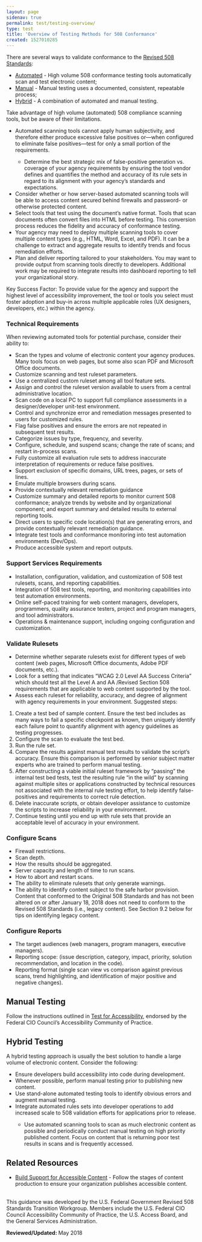 ```yaml
---
layout: page
sidenav: true
permalink: test/testing-overview/
type: test
title: 'Overview of Testing Methods for 508 Conformance'
created: 1527010285
---
```


There are several ways to validate conformance to the   [Revised 508 Standards][1]:

  * [Automated][2] - High volume 508 conformance testing tools automatically scan and test electronic content;
  * [Manual][3] - Manual testing uses a documented, consistent, repeatable process;
  * [Hybrid][4] - A combination of automated and manual testing.

<div id="Automated">
<p>Take advantage of high volume (automated) 508 compliance scanning tools, but be aware of their limitations.</p>


<ul role="list">
<li role="listitem">Automated scanning tools cannot apply human subjectivity, and therefore either produce excessive false positives or&mdash;when configured to eliminate false positives&mdash;test for only a small portion of the requirements.</li>
<ul role="list">
<li role="listitem">Determine the best strategic mix of false-positive generation vs. coverage of your agency requirements by ensuring the tool vendor defines and quantifies the method and accuracy of its rule sets in regard to its alignment with your agency&rsquo;s standards and expectations.</li>
</ul>
<li role="listitem">Consider whether or how server-based automated scanning tools will be able to access content secured behind firewalls and password- or otherwise protected content.</li>
<li role="listitem">Select tools that test using the document&rsquo;s native format. Tools that scan documents often convert files into HTML before testing. This conversion process reduces the fidelity and accuracy of conformance testing.</li>
<li role="listitem">Your agency may need to deploy multiple scanning tools to cover multiple content types (e.g., HTML, Word, Excel, and PDF). It can be a challenge to extract and aggregate results to identify trends and focus remediation efforts.</li>
<li role="listitem">Plan and deliver reporting tailored to your stakeholders. You may want to provide output from scanning tools directly to developers. Additional work may be required to integrate results into dashboard reporting to tell your organizational story.</li>
</ul>



<p>Key Success Factor: To provide value for the agency and support the highest level of accessibility improvement, the tool or tools you select must foster adoption and buy-in across multiple applicable roles (UX designers, developers, etc.) within the agency.</p>
<h3>Technical Requirements</h3>
<p>When reviewing automated tools for potential purchase, consider their ability to:</p>
<ul>
<li>Scan the types and volume of electronic content your agency produces. Many tools focus on web pages, but some also scan PDF and Microsoft Office documents.</li>
<li>Customize scanning and test ruleset parameters.</li>
<li>Use a centralized custom ruleset among all tool feature sets.</li>
<li>Assign and control the ruleset version available to users from a central administrative location.</li>
<li>Scan code on a local PC to support full compliance assessments in a designer/developer unit-test environment.</li>
<li>Control and synchronize error and remediation messages presented to users for customized rules.</li>
<li>Flag false positives and ensure the errors are not repeated in subsequent test results.</li>
<li>Categorize issues by type, frequency, and severity.</li>
<li>Configure, schedule, and suspend scans; change the rate of scans; and restart in-process scans.</li>
<li>Fully customize all evaluation rule sets to address inaccurate interpretation of requirements or reduce false positives.</li>
<li>Support exclusion of specific domains, URL trees, pages, or sets of lines.</li>
<li>Emulate multiple browsers during scans.</li>
<li>Provide contextually relevant remediation guidance</li>
<li>Customize summary and detailed reports to monitor current 508 conformance; analyze trends by website and by organizational component; and export summary and detailed results to external reporting tools.</li>
<li>Direct users to specific code location(s) that are generating errors, and provide contextually relevant remediation guidance.</li>
<li>Integrate test tools and conformance monitoring into test automation environments (Dev/Ops).</li>
<li>Produce accessible system and report outputs.</li>
</ul>
<h3>Support Services Requirements</h3>
<ul>
<li>Installation, configuration, validation, and customization of 508 test rulesets, scans, and reporting capabilities.</li>
<li>Integration of 508 test tools, reporting, and monitoring capabilities into test automation environments.</li>
<li>Online self-paced training for web content managers, developers, programmers, quality assurance testers, project and program managers, and tool administrators.</li>
<li>Operations &amp; maintenance support, including ongoing configuration and customization.</li>
</ul>
<h3>Validate Rulesets</h3>
<ul>
<li>Determine whether separate rulesets exist for different types of web content (web pages, Microsoft Office documents, Adobe PDF documents, etc.).</li>
<li>Look for a setting that indicates &ldquo;WCAG 2.0 Level AA Success Criteria&rdquo; which should test all the Level A and AA /Revised Section 508 requirements that are applicable to web content supported by the tool.</li>
<li>Assess each ruleset for reliability, accuracy, and degree of alignment with agency requirements in your environment. Suggested steps:</li>
</ul>
<ol type="1">
<li>Create a test bed of sample content. Ensure the test bed includes as many ways to fail a specific checkpoint as known, then uniquely identify each failure point to quantify alignment with agency guidelines as testing progresses.</li>
<li>Configure the scan to evaluate the test bed.</li>
<li>Run the rule set.</li>
<li>Compare the results against manual test results to validate the script&rsquo;s accuracy. Ensure this comparison is performed by senior subject matter experts who are trained to perform manual testing.</li>
<li>After constructing a viable initial ruleset framework by &ldquo;passing&rdquo; the internal test bed tests, test the resulting rule &ldquo;in the wild&rdquo; by scanning against multiple sites or applications constructed by technical resources not associated with the internal rule testing effort, to help identify false-positives and requirements to correct rule detection.</li>
<li>Delete inaccurate scripts, or obtain developer assistance to customize the scripts to increase reliability in your environment.</li>
<li>Continue testing until you end up with rule sets that provide an acceptable level of accuracy in your environment.</li>
</ol>
<h3>Configure Scans</h3>
<ul>
<li>Firewall restrictions.</li>
<li>Scan depth.</li>
<li>How the results should be aggregated.</li>
<li>Server capacity and length of time to run scans.</li>
<li>How to abort and restart scans.</li>
<li>The ability to eliminate rulesets that only generate warnings.</li>
<li>The ability to identify content subject to the safe harbor provision. Content that conformed to the Original 508 Standards and has not been altered on or after January 18, 2018 does not need to conform to the Revised 508 Standards (i.e., legacy content). See Section 9.2 below for tips on identifying legacy content.</li>
</ul>
<h3>Configure Reports</h3>
<ul>
<li>The target audiences (web managers, program managers, executive managers).</li>
<li>Reporting scope: (issue description, category, impact, priority, solution recommendation, and location in the code).</li>
<li>Reporting format (single scan view vs comparison against previous scans, trend highlighting, and identification of major positive and negative changes).</li>
</ul>
</div>
<div id="Manual">
<h2>Manual Testing</h2>
<p>Follow the instructions outlined in <a href="/test"> Test for Accessibility</a>, endorsed by the Federal CIO Council&rsquo;s Accessibility Community of Practice.</p>
</div>
<div id="Hybrid">
<h2>Hybrid Testing</h2>
<p>A hybrid testing approach is usually the best solution to handle a large volume of electronic content. Consider the following:</p>


<ul role="list">
<li role="listitem">Ensure developers build accessibility into code during development.</li>
<li role="listitem">Whenever possible, perform manual testing prior to publishing new content.</li>
<li role="listitem">Use stand-alone automated testing tools to identify obvious errors and augment manual testing.</li>
<li role="listitem">Integrate automated rules sets into developer operations to add increased scale to 508 validation efforts for applications prior to release.</li>
<ul role="list">
<li role="listitem">Use automated scanning tools to scan as much electronic content as possible and periodically conduct manual testing on high priority published content. Focus on content that is returning poor test results in scans and is frequently accessed.</li>
  </ul>
  </ul>
  
  
</div>
<h2>Related Resources</h2>
<ul>
<li><a href="/manage/support-accessible-content">Build Support for Accessible Content</a> - Follow the stages of content production to ensure your organization publishes accessible content.</li>
</ul>
<p><br />This guidance was developed by the U.S. Federal Government Revised 508 Standards Transition Workgroup. Members include the U.S. Federal CIO Council Accessibility Community of Practice, the U.S. Access Board, and the General Services Administration.</p>
<p><strong>Reviewed/Updated: </strong>May 2018</p>

            
 [1]: https://www.access-board.gov/guidelines-and-standards/communications-and-it/about-the-ict-refresh/final-rule/text-of-the-standards-and-guidelines
 [2]: #Automated
 [3]: #Manual
 [4]: #Hybrid